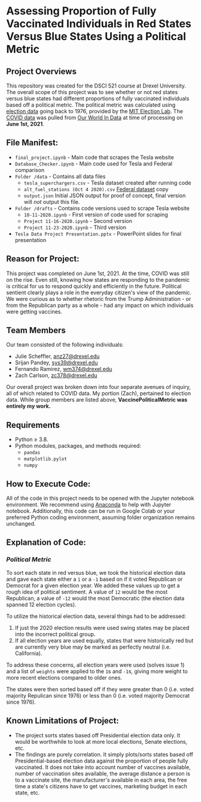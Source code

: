 
# Assessing Proportion of Fully Vaccinated Individuals in Red States Versus Blue States Using a Political Metric

## Project Overviews

This repository was created for the DSCI 521 course at Drexel University. The overall scope of this project was to see whether or not red states versus blue states had different proportions of fully vaccinated individuals based off a political metric.  The political metric was calculated using [election data](https://dataverse.harvard.edu/dataset.xhtml?persistentId=doi:10.7910/DVN/42MVDX) going back to 1976, provided by the [MIT Election Lab](https://electionlab.mit.edu/).  The [COVID data](https://github.com/owid/covid-19-data/tree/master/public/data) was pulled from [Our World In Data](https://ourworldindata.org) at time of processing on **June 1st, 2021**.

## File Manifest: 

- `final_project.ipynb` - Main code that scrapes the Tesla website
- `Database_Checker.ipynb` -  Main code used for Tesla and Federal comparison
- `Folder /data` - Contains all data files 
  - `tesla_superchargers.csv` - Tesla dataset created after running code
  - `alt_fuel_stations (Oct 4 2020).csv` [Federal dataset](https://afdc.energy.gov/stations/#/analyze?country=US&fuel=ELEC&ev_levels=all&access=public&access=private) copy
  - `output.json` Initial JSON output for proof of concept, final version will *not* output this file.
- `Folder /drafts` - Contains code versions used to scrape Tesla website
  - `10-11-2020.ipynb` - First version of code used for scraping
  - `Project 11-16-2020.ipynb` - Second version
  - `Project 11-23-2020.ipynb` - Third version 
- `Tesla Data Project Presentation.pptx` - PowerPoint slides for final presentation
 
## Reason for Project:
This project was completed on June 1st, 2021.  At the time, COVID was still on the rise.  Even still, knowing how states are responding to the pandemic is critical for us to respond quickly and efficiently in the future.  Political sentient clearly plays a role in the everyday citizen's view of the pandemic.  We were curious as to whether rhetoric from the Trump Administration - or from the Republican party as a whole - had any impact on which individuals were getting vaccines.

## Team Members

Our team consisted of the following individuals: 

- Julie Scheffler, anz27@drexel.edu
- Srijan Pandey, sys39@drexel.edu
- Fernando Ramirez, wm374@drexel.edu
- Zach Carlson, zc378@drexel.edu

Our overall project was broken down into four separate avenues of inquiry, all of which related to COVID data.  My portion (Zach), pertained to election data.  While group members are listed above, **VaccinePoliticalMetric was entirely my work.**

## Requirements
- Python ≥ 3.8. 
- Python modules, packages, and methods required: 
    - `pandas`
    - `matplotlib.pylot`
    - `numpy`

## How to Execute Code: 

All of the code in this project needs to be opened with the Jupyter notebook environment. We recommend using [Anaconda](https://www.anaconda.com/products/individual) to help with Jupyter notebook.  Additionally, this code can be run in Google Colab or your preferred Python coding environment, assuming folder organization remains unchanged.

## Explanation of Code: 

### _**Political Metric**_

To sort each state in red versus blue, we took the historical election data and gave each state either a `1` or a `-1` based on if it voted Republican or Democrat for a given election year.  We added these values up to get a rough idea of political sentiment.  A value of `12` would be the most Republican, a value of `-12` would the most Democratic (the election data spanned 12 election cycles).  

To utilize the historical election data, several things had to be addressed:
1. If just the 2020 election results were used swing states may be placed into the incorrect political group.  
2. If all election years are used equally, states that were historically red but are currently very blue may be marked as perfectly neutral (i.e. California).

To address these concerns, all election years were used (solves issue 1) and a list of `weights` were applied to the `1`s and `-1`s, giving more weight to more recent elections compared to older ones.

The states were then sorted based off if they were greater than 0 (i.e. voted majority Repulican since 1976) or less than 0 (i.e. voted majority Democrat since 1976).


## Known Limitations of Project:

- The project sorts states based off Presidential election data only.  It would be worthwhile to look at more local elections, Senate elections, etc.
- The findings are purely correlation.  It simply plots/sorts states based off Presidential-based election data against the proportion of people fully vaccinated.  It does not take into account number of vaccines available, number of vaccination sites available, the average distance a person is to a vaccinate site, the manufacturer's available in each area, the free time a state's citizens have to get vaccines, marketing budget in each state, etc.
